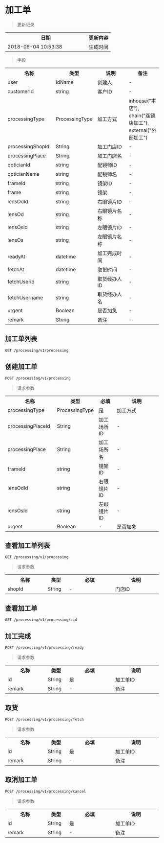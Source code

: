 # 加工单

> 更新记录

<table>
    <tr>
        <th style="width:250px;">日期</th>
        <th>更新内容</th>
    </tr>
    <tr>
        <td>2018-06-04 10:53:38</td>
        <td>生成时间</td>
    </tr>
</table>

> 字段

<table>
    <tr>
        <th style="width:150px;">名称</th>
        <th style="width:60px;">类型</th>
        <th style="width:200px;">说明</th>
        <th>备注</th>
    </tr>
    <tr>
        <td>user</td>
        <td>IdName</td>
        <td>创建人</td>
        <td>-</td>
    </tr>
    <tr>
        <td>customerId</td>
        <td>string</td>
        <td>客户ID</td>
        <td>-</td>
    </tr>
    <tr>
        <td>processingType</td>
        <td>ProcessingType</td>
        <td>加工方式</td>
        <td>
            inhouse("本店"),
            chain("连锁店加工"),
            external("外部加工")
        </td>
    </tr>
    <tr>
        <td>processingShopId</td>
        <td>String</td>
        <td>加工门店ID</td>
        <td>-</td>
    </tr>
    <tr>
        <td>processingPlace</td>
        <td>String</td>
        <td>加工门店名</td>
        <td>-</td>
    </tr>
    <tr>
        <td>opticianId</td>
        <td>string</td>
        <td>配镜师ID</td>
        <td>-</td>
    </tr>
    <tr>
        <td>opticianName</td>
        <td>string</td>
        <td>配镜师名</td>
        <td>-</td>
    </tr>
    <tr>
        <td>frameId</td>
        <td>string</td>
        <td>镜架ID</td>
        <td>-</td>
    </tr>
    <tr>
        <td>frame</td>
        <td>string</td>
        <td>镜架</td>
        <td>-</td>
    </tr>
    <tr>
        <td>lensOdId</td>
        <td>string</td>
        <td>右眼镜片ID</td>
        <td>-</td>
    </tr>
    <tr>
        <td>lensOd</td>
        <td>string</td>
        <td>右眼镜片名称</td>
        <td>-</td>
    </tr>
    <tr>
        <td>lensOsId</td>
        <td>string</td>
        <td>左眼镜片ID</td>
        <td>-</td>
    </tr>
    <tr>
        <td>lensOs</td>
        <td>string</td>
        <td>左眼镜片名称</td>
        <td>-</td>
    </tr>
    <tr>
        <td>readyAt</td>
        <td>datetime</td>
        <td>加工完成时间</td>
        <td>-</td>
    </tr>
    <tr>
        <td>fetchAt</td>
        <td>datetime</td>
        <td>取货时间</td>
        <td>-</td>
    </tr>
    <tr>
        <td>fetchUserid</td>
        <td>string</td>
        <td>取货经办人ID</td>
        <td>-</td>
    </tr>
    <tr>
        <td>fetchUsername</td>
        <td>string</td>
        <td>取货经办人名</td>
        <td>-</td>
    </tr>
    <tr>
        <td>urgent</td>
        <td>Boolean</td>
        <td>是否加急</td>
        <td>-</td>
    </tr>
    <tr>
        <td>remark</td>
        <td>String</td>
        <td>备注</td>
        <td>-</td>
    </tr>
</table>

## 加工单列表

```
GET /processing/v1/processing
```

## 创建加工单

```
POST /processing/v1/processing
```
> 请求参数

<table>
    <tr>
        <th style="width:150px;">名称</th>
        <th style="width:60px;">类型</th>
        <th style="width:60px;">必填</th>
        <th style="width:200px;">说明</th>
    </tr>
    <tr>
        <td>processingType</td>
        <td>ProcessingType</td>
        <td>是</td>
        <td>加工方式</td>
    </tr>
    <tr>
        <td>processingPlaceId</td>
        <td>String</td>
        <td>加工场所ID</td>
        <td>-</td>
    </tr>
    <tr>
        <td>processingPlace</td>
        <td>String</td>
        <td>加工场所名</td>
        <td>-</td>
    </tr>
    <tr>
        <td>frameId</td>
        <td>string</td>
        <td>镜架ID</td>
        <td>-</td>
    </tr>
    <tr>
        <td>lensOdId</td>
        <td>string</td>
        <td>右眼镜片ID</td>
        <td>-</td>
    </tr>
    <tr>
        <td>lensOsId</td>
        <td>string</td>
        <td>左眼镜片ID</td>
        <td>-</td>
    </tr>
    <tr>
        <td>urgent</td>
        <td>Boolean</td>
        <td>-</td>
        <td>是否加急</td>
    </tr>
</table>

## 查看加工单列表

```
GET /processing/v1/processing
```

> 请求参数

<table>
    <tr>
        <th style="width:150px;">名称</th>
        <th style="width:60px;">类型</th>
        <th style="width:200px;">必填</th>
        <th style="width:200px;">说明</th>
    </tr>
    <tr>
        <td>shopId</td>
        <td>String</td>
        <td>-</td>
        <td>门店ID</td>
    </tr>
</table>

## 查看加工单

```
GET /processing/v1/processing/:id
```

## 加工完成

```
POST /processing/v1/processing/ready
```

> 请求参数

<table>
    <tr>
        <th style="width:150px;">名称</th>
        <th style="width:60px;">类型</th>
        <th style="width:200px;">必填</th>
        <th style="width:200px;">说明</th>
    </tr>
    <tr>
        <td>id</td>
        <td>String</td>
        <td>是</td>
        <td>加工单ID</td>
    </tr>
    <tr>
        <td>remark</td>
        <td>String</td>
        <td>-</td>
        <td>备注</td>
    </tr>
</table>

## 取货

```
POST /processing/v1/processing/fetch
```

> 请求参数

<table>
    <tr>
        <th style="width:150px;">名称</th>
        <th style="width:60px;">类型</th>
        <th style="width:200px;">必填</th>
        <th style="width:200px;">说明</th>
    </tr>
    <tr>
        <td>id</td>
        <td>String</td>
        <td>是</td>
        <td>加工单ID</td>
    </tr>
    <tr>
        <td>remark</td>
        <td>String</td>
        <td>-</td>
        <td>备注</td>
    </tr>
</table>

## 取消加工单

```
POST /processing/v1/processing/cancel
```

> 请求参数

<table>
    <tr>
        <th style="width:150px;">名称</th>
        <th style="width:60px;">类型</th>
        <th style="width:200px;">必填</th>
        <th style="width:200px;">说明</th>
    </tr>
    <tr>
        <td>id</td>
        <td>String</td>
        <td>是</td>
        <td>加工单ID</td>
    </tr>
    <tr>
        <td>remark</td>
        <td>String</td>
        <td>-</td>
        <td>备注</td>
    </tr>
</table>